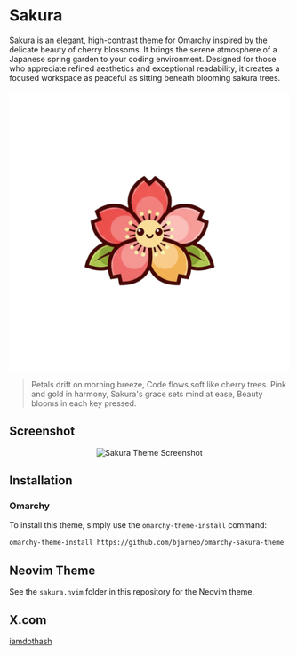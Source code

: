 # Sakura

Sakura is an elegant, high-contrast theme for Omarchy inspired by the delicate beauty of cherry blossoms. It brings the serene atmosphere of a Japanese spring garden to your coding environment. Designed for those who appreciate refined aesthetics and exceptional readability, it creates a focused workspace as peaceful as sitting beneath blooming sakura trees.

<p align="center">
  <img src="logo.png" alt="Sakura Logo">
</p>

> Petals drift on morning breeze,
> Code flows soft like cherry trees.
> Pink and gold in harmony,
> Sakura's grace sets mind at ease,
> Beauty blooms in each key pressed.  

## Screenshot

<p align="center">
  <img src="theme.png" alt="Sakura Theme Screenshot">
</p>

## Installation

### Omarchy

To install this theme, simply use the `omarchy-theme-install` command:

```bash
omarchy-theme-install https://github.com/bjarneo/omarchy-sakura-theme
```


## Neovim Theme
See the `sakura.nvim` folder in this repository for the Neovim theme.

## X.com
[iamdothash](https://x.com/iamdothash)
